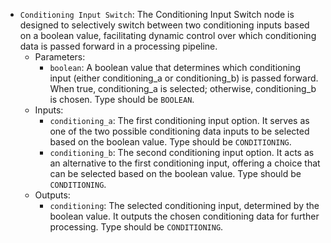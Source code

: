 - `Conditioning Input Switch`: The Conditioning Input Switch node is designed to selectively switch between two conditioning inputs based on a boolean value, facilitating dynamic control over which conditioning data is passed forward in a processing pipeline.
    - Parameters:
        - `boolean`: A boolean value that determines which conditioning input (either conditioning_a or conditioning_b) is passed forward. When true, conditioning_a is selected; otherwise, conditioning_b is chosen. Type should be `BOOLEAN`.
    - Inputs:
        - `conditioning_a`: The first conditioning input option. It serves as one of the two possible conditioning data inputs to be selected based on the boolean value. Type should be `CONDITIONING`.
        - `conditioning_b`: The second conditioning input option. It acts as an alternative to the first conditioning input, offering a choice that can be selected based on the boolean value. Type should be `CONDITIONING`.
    - Outputs:
        - `conditioning`: The selected conditioning input, determined by the boolean value. It outputs the chosen conditioning data for further processing. Type should be `CONDITIONING`.
